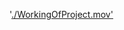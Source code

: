 '[./WorkingOfProject.mov'](https://drive.google.com/file/d/1_fad0smvpiOTvY9x8UG1FI8Vceul0c6Y/view?usp=sharing)
